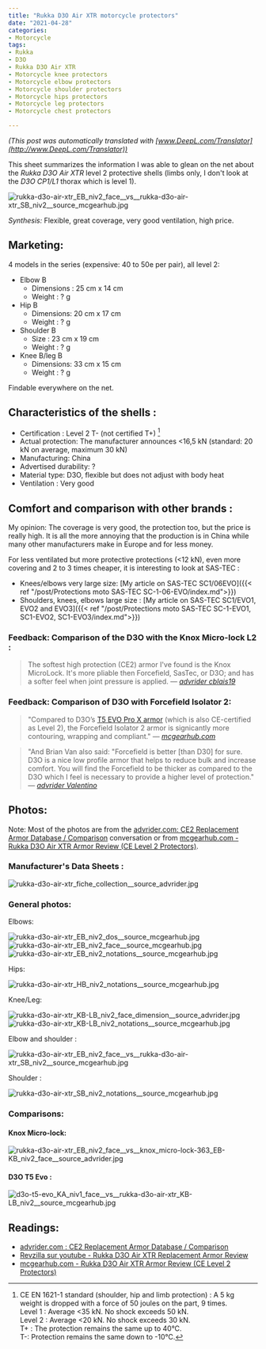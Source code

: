 ```yaml
---
title: "Rukka D3O Air XTR motorcycle protectors"
date: "2021-04-28"
categories:
- Motorcycle
tags:
- Rukka
- D3O
- Rukka D3O Air XTR
- Motorcycle knee protectors
- Motorcycle elbow protectors
- Motorcycle shoulder protectors
- Motorcycle hips protectors
- Motorcycle leg protectors
- Motorcycle chest protectors

---
```


_(This post was automatically translated with [www.DeepL.com/Translator](http://www.DeepL.com/Translator))_

This sheet summarizes the information I was able to glean on the net about the _Rukka D3O Air XTR_ level 2 protective shells (limbs only, I don't look at the _D3O CP1/L1_ thorax which is level 1).

<!--more-->

![rukka-d3o-air-xtr_EB_niv2_face__vs__rukka-d3o-air-xtr_SB_niv2__source_mcgearhub.jpg](rukka-d3o-air-xtr_EB_niv2_face__vs__rukka-d3o-air-xtr_SB_niv2__source_mcgearhub.jpg)

_Synthesis:_ Flexible, great coverage, very good ventilation, high price.


Marketing:
-------------------

4 models in the series (expensive: 40 to 50e per pair), all level 2:

- Elbow B
    - Dimensions : 25 cm x 14 cm
    - Weight : ? g
- Hip B
    - Dimensions: 20 cm x 17 cm
    - Weight : ? g
- Shoulder B
    - Size : 23 cm x 19 cm
    - Weight : ? g
- Knee B/leg B 
    - Dimensions: 33 cm x 15 cm
    - Weight : ? g

Findable everywhere on the net.

Characteristics of the shells :
-----------------------------

- Certification : Level 2 T- (not certified T+) [^1]
- Actual protection: The manufacturer announces <16,5 kN (standard: 20 kN on average, maximum 30 kN)
- Manufacturing: China
- Advertised durability: ?
- Material type: D3O, flexible but does not adjust with body heat
- Ventilation : Very good


Comfort and comparison with other brands : 
------------------------------------------------

My opinion:
The coverage is very good, the protection too, but the price is really high. It is all the more annoying that the production is in China while many other manufacturers make in Europe and for less money.

For less ventilated but more protective protections (<12 kN), even more covering and 2 to 3 times cheaper, it is interesting to look at SAS-TEC :

- Knees/elbows very large size: [My article on SAS-TEC SC1/06EVO]({{< ref "/post/Protections moto SAS-TEC SC-1-06-EVO/index.md">}})
- Shoulders, knees, elbows large size : [My article on SAS-TEC SC1/EVO1, EVO2 and EVO3]({{< ref "/post/Protections moto SAS-TEC SC-1-EVO1, SC1-EVO2, SC1-EVO3/index.md">}})


### Feedback: Comparison of the D3O with the Knox Micro-lock L2 :

> The softest high protection (CE2) armor I've found is the Knox MicroLock. It's more pliable then Forcefield, SasTec, or D3O; and has a softer feel when joint pressure is applied. 
> — <cite>[advrider cblais19](https://advrider.com/f/threads/comfortable-knee-armor.1371777/#post-37833963)</cite>

### Feedback: Comparison of D3O with Forcefield Isolator 2:

> "Compared to D3O’s [T5 EVO Pro X armor](https://www.mcgearhub.com/motorcycle-armor/d3o-knee-elbow-armor-review-t5-evo-pro-x/) (which is also CE-certified as Level 2), the Forcefield Isolator 2 armor is signicantly more contouring, wrapping and compliant."
> — <cite>[mcgearhub.com](https://www.mcgearhub.com/motorcycle-armor/forcefield-isolator-2-armor-review-all-pads/)</cite>

> "And Brian Van also said: "Forcefield is better [than D30] for sure. D3O is a nice low profile armor that helps to reduce bulk and increase comfort. You will find the Forcefield to be thicker as compared to the D3O which I feel is necessary to provide a higher level of protection."
> — <cite>[advrider Valentino](https://advrider.com/f/threads/ce2-replacement-armor-database-comparison.1466522/page-4#post-40897652)</cite>

Photos:
--------

Note: Most of the photos are from the [advrider.com: CE2 Replacement Armor Database / Comparison](https://advrider.com/f/threads/ce2-replacement-armor-database-comparison.1466522/) conversation or from [mcgearhub.com - Rukka D3O Air XTR Armor Review (CE Level 2 Protectors)](https://www.mcgearhub.com/motorcycle-armor/rukka-d3o-air-xtr-armor-review-ce-level-2-protectors/).


### Manufacturer's Data Sheets :

![rukka-d3o-air-xtr_fiche_collection__source_advrider.jpg](rukka-d3o-air-xtr_fiche_collection__source_advrider.jpg)

### General photos:

Elbows:

![rukka-d3o-air-xtr_EB_niv2_dos__source_mcgearhub.jpg](rukka-d3o-air-xtr_EB_niv2_dos__source_mcgearhub.jpg)
![rukka-d3o-air-xtr_EB_niv2_face__source_mcgearhub.jpg](rukka-d3o-air-xtr_EB_niv2_face__source_mcgearhub.jpg)
![rukka-d3o-air-xtr_EB_niv2_notations__source_mcgearhub.jpg](rukka-d3o-air-xtr_EB_niv2_notations__source_mcgearhub.jpg)

Hips:

![rukka-d3o-air-xtr_HB_niv2_notations__source_mcgearhub.jpg](rukka-d3o-air-xtr_HB_niv2_notations__source_mcgearhub.jpg)

Knee/Leg:

![rukka-d3o-air-xtr_KB-LB_niv2_face_dimension__source_advrider.jpg](rukka-d3o-air-xtr_KB-LB_niv2_face_dimension__source_advrider.jpg)
![rukka-d3o-air-xtr_KB-LB_niv2_notations__source_mcgearhub.jpg](rukka-d3o-air-xtr_KB-LB_niv2_notations__source_mcgearhub.jpg)

Elbow and shoulder :

![rukka-d3o-air-xtr_EB_niv2_face__vs__rukka-d3o-air-xtr_SB_niv2__source_mcgearhub.jpg](rukka-d3o-air-xtr_EB_niv2_face__vs__rukka-d3o-air-xtr_SB_niv2__source_mcgearhub.jpg)

Shoulder :

![rukka-d3o-air-xtr_SB_niv2_notations__source_mcgearhub.jpg](rukka-d3o-air-xtr_SB_niv2_notations__source_mcgearhub.jpg)



### Comparisons:

#### Knox Micro-lock:

![rukka-d3o-air-xtr_EB_niv2_face__vs__knox_micro-lock-363_EB-KB_niv2_face__source_advrider.jpg](rukka-d3o-air-xtr_EB_niv2_face__vs__knox_micro-lock-363_EB-KB_niv2_face__source_advrider.jpg)


#### D3O T5 Evo :

![d3o-t5-evo_KA_niv1_face__vs__rukka-d3o-air-xtr_KB-LB_niv2__source_mcgearhub.jpg](d3o-t5-evo_KA_niv1_face__vs__rukka-d3o-air-xtr_KB-LB_niv2__source_mcgearhub.jpg)



Readings:
----------

- [advrider.com : CE2 Replacement Armor Database / Comparison](https://advrider.com/f/threads/ce2-replacement-armor-database-comparison.1466522/)
- [Revzilla sur youtube - Rukka D3O Air XTR Replacement Armor Review](https://www.youtube.com/watch?v=UOx3L0t3X0M)
- [mcgearhub.com - Rukka D3O Air XTR Armor Review (CE Level 2 Protectors)](https://www.mcgearhub.com/motorcycle-armor/rukka-d3o-air-xtr-armor-review-ce-level-2-protectors/)

[^1]: CE EN 1621-1 standard (shoulder, hip and limb protection) : A 5 kg weight is dropped with a force of 50 joules on the part, 9 times.<br />
Level 1 : Average <35 kN. No shock exceeds 50 kN.<br />
Level 2 : Average <20 kN. No shock exceeds 30 kN.<br />
T+ : The protection remains the same up to 40°C.<br />
T-: Protection remains the same down to -10°C.